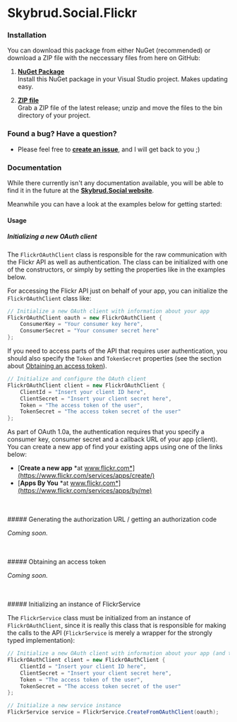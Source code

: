 Skybrud.Social.Flickr
=====================

### Installation

You can download this package from either NuGet (recommended) or download a ZIP file with the neccessary files from here on GitHub:

1. [**NuGet Package**][NuGetPackage]  
Install this NuGet package in your Visual Studio project. Makes updating easy.

2. [**ZIP file**][GitHubRelease]  
Grab a ZIP file of the latest release; unzip and move the files to the bin directory of your project.

### Found a bug? Have a question?

* Please feel free to [**create an issue**][Issues], and I will get back to you ;)

### Documentation

While there currently isn't any documentation available, you will be able to find it in the future at the [**Skybrud.Social website**][Website].

Meanwhile you can have a look at the examples below for getting started:

#### Usage

##### Initializing a new OAuth client

The `FlickrOAuthClient` class is responsible for the raw communication with the Flickr API as well as authentication. The class can be initialized with one of the constructors, or simply by setting the properties like in the examples below.

For accessing the Flickr API just on behalf of your app, you can initialize the `FlickrOAuthClient` class like:

```C#
// Initialize a new OAuth client with information about your app
FlickrOAuthClient oauth = new FlickrOAuthClient {
    ConsumerKey = "Your consumer key here",
    ConsumerSecret = "Your consumer secret here"
};
```

If you need to access parts of the API that requires user authentication, you should also specify the `Token` and `TokenSecret` properties (see the section about [Obtaining an access token](#obtaining-an-access-token)).

```C#
// Initialize and configure the OAuth client
FlickrOAuthClient client = new FlickrOAuthClient {
    ClientId = "Insert your client ID here",
    ClientSecret = "Insert your client secret here",
    Token = "The access token of the user",
    TokenSecret = "The access token secret of the user"
};
```

As part of OAuth 1.0a, the authentication requires that you specify a consumer key, consumer secret and a callback URL of your app (client). You can create a new app of find your existing apps using one of the links below:

* [**Create a new app** *at www.flickr.com*](https://www.flickr.com/services/apps/create/)
* [**Apps By You** *at www.flickr.com*](https://www.flickr.com/services/apps/by/me)


<br />
<br />
##### Generating the authorization URL / getting an authorization code

*Coming soon.*

<br />
<br />
##### Obtaining an access token

*Coming soon.*

<br />
<br />
##### Initializing an instance of FlickrService

The `FlickrService` class must be initialized from an instance of `FlickrOAuthClient`, since it is really this class that is responsible for making the calls to the API (`FlickrService` is merely a wrapper for the strongly typed implementation):

```C#
// Initialize a new OAuth client with information about your app (and the user)
FlickrOAuthClient client = new FlickrOAuthClient {
    ClientId = "Insert your client ID here",
    ClientSecret = "Insert your client secret here",
    Token = "The access token of the user",
    TokenSecret = "The access token secret of the user"
};

// Initialize a new service instance
FlickrService service = FlickrService.CreateFromOAuthClient(oauth);
```






[Website]: http://social.skybrud.dk/flickr/
[NuGetPackage]: https://www.nuget.org/packages/Skybrud.Social.Flickr/
[GitHubRelease]: https://github.com/abjerner/Skybrud.Social.Flickr/releases/latest
[Issues]: https://github.com/abjerner/Skybrud.Social.Flickr/issues
